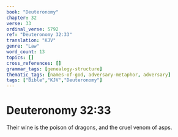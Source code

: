 ```yaml
---
book: "Deuteronomy"
chapter: 32
verse: 33
ordinal_verse: 5792
ref: "Deuteronomy 32:33"
translation: "KJV"
genre: "Law"
word_count: 13
topics: []
cross_references: []
grammar_tags: [genealogy-structure]
thematic_tags: [names-of-god, adversary-metaphor, adversary]
tags: ["Bible","KJV","Deuteronomy"]
---
```


# Deuteronomy 32:33

Their wine is the poison of dragons, and the cruel venom of asps.
